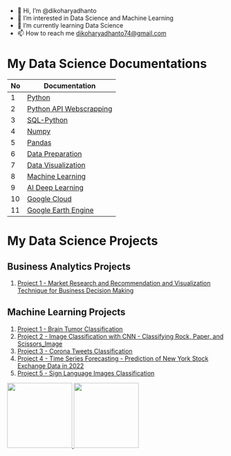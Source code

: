 - 👋 Hi, I’m @dikoharyadhanto
- 👀 I’m interested in Data Science and Machine Learning
- 🌱 I’m currently learning Data Science
- 📫 How to reach me dikoharyadhanto74@gmail.com

# My Data Science Documentations

| **No**  | **Documentation**                                                                                                                                                   |
| ------  | ------------------------------------------------------------------------------------------------------------------------------------------------------------------- |
| 1       | [Python](https://github.com/dikoharyadhanto/Python-Documentation/blob/e14c36843cf565acc5524369349e42f6ba4bc830/README.md)                                           |
| 2       | [Python API Webscrapping](https://github.com/dikoharyadhanto/API-Webscraping-Python-Documentation/blob/ab532fa2d0e04e4aa827e3e15ca464c1e129a083/README.md)          |
| 3       | [SQL-Python](https://github.com/dikoharyadhanto/SQL-Python-Integration-Documentation/blob/c1cab0ccbe1ecb8ede61683904a4d3bc0a6c9557/README.md)                       |
| 4       | [Numpy](https://github.com/dikoharyadhanto/Numpy-Documentation/blob/9dbac20f786235e2b61839f77ca129567e7f8c9e/README.md)                                             |
| 5       | [Pandas](https://github.com/dikoharyadhanto/Pandas-Documentation/blob/1b6e116b4e81ace5bf8b7eb1fd6460d80696c0d1/README.md)                                           |
| 6       | [Data Preparation](https://github.com/dikoharyadhanto/Data-Preparation-Documentation/blob/8d157c5794779c15ac3d2e8912a492d87a0fc66e/README.md)                       |
| 7       | [Data Visualization](https://github.com/dikoharyadhanto/Data-Visualization-Documentation/blob/ec08eaf95d08d5a0e1a55839a5274f60f05de5d9/README.md)                   |
| 8       | [Machine Learning](https://github.com/dikoharyadhanto/Machine-Learning-Documentation/blob/aa2199bbf1a18a32e8b958f2009786557d71dd61/README.md)                       |
| 9       | [AI Deep Learning](https://github.com/dikoharyadhanto/AI-Deep-Learning-Documentation/blob/43327767430d3e3216e35e4597f376639093d168/README.md)                       |
| 10      | [Google Cloud](https://github.com/dikoharyadhanto/Google-Cloud-Platform/blob/fa16466567c0791fbc0bbdb89cdd3621cf12b715/README.md)                                    |
| 11      | [Google Earth Engine](https://github.com/dikoharyadhanto/GEE_Documentation/blob/aa544de2a0994a4a43427a4ff448020d8980fa53/README.md)                             |

# My Data Science Projects

## Business Analytics Projects
1. [Project 1 - Market Research and Recommendation and Visualization Technique for Business Decision Making](https://github.com/dikoharyadhanto/data-analysis-project-business-decision-research/blob/b60f4e56a729738efbd7c2240b0187654194b0cb/Data_Analyst_Project_Business_Decision_Research.ipynb)

## Machine Learning Projects
1. [Project 1 - Brain Tumor Classification](https://github.com/dikoharyadhanto/Machine_Learning_Project/blob/f9bce42e38182188122b7d32f07cf0af6d8f01fd/Brain_Tumor_Classification.ipynb)
2. [Project 2 - Image Classification with CNN - Classifying Rock, Paper, and Scissors_Image](https://github.com/dikoharyadhanto/Machine_Learning_Project/blob/f9bce42e38182188122b7d32f07cf0af6d8f01fd/Image_Classification_with_CNN_Classifying_Rock_Paper_Scissors_Image.ipynb)
3. [Project 3 - Corona Tweets Classification](https://github.com/dikoharyadhanto/Machine_Learning_Project/blob/f9bce42e38182188122b7d32f07cf0af6d8f01fd/Project_NLP_Corona_Tweet_Classification.ipynb)
4. [Project 4 - Time Series Forecasting - Prediction of New York Stock Exchange Data in 2022](https://github.com/dikoharyadhanto/Machine_Learning_Project/blob/f9bce42e38182188122b7d32f07cf0af6d8f01fd/Project_Stock_Exchange_Data.ipynb)
5. [Project 5 - Sign Language Images Classification](https://github.com/dikoharyadhanto/Machine_Learning_Project/blob/f9bce42e38182188122b7d32f07cf0af6d8f01fd/Sign_Language_Image_Classification.ipynb)



<p align="left">
<a href="https://github.com/dikoharyadhanto">
  <img height="150em" src="https://github-readme-stats-eight-theta.vercel.app/api?username=dikoharyadhanto&show_icons=true&theme=algolia&include_all_commits=true&count_private=true"/>
  <img height="150em" src="https://github-readme-stats-eight-theta.vercel.app/api/top-langs/?username=dikoharyadhanto&layout=compact&langs_count=8&theme=algolia"/>
</a>
</p>

<!---
dikoharyadhanto/dikoharyadhanto is a ✨ special ✨ repository because its `README.md` (this file) appears on your GitHub profile.
You can click the Preview link to take a look at your changes.
--->
